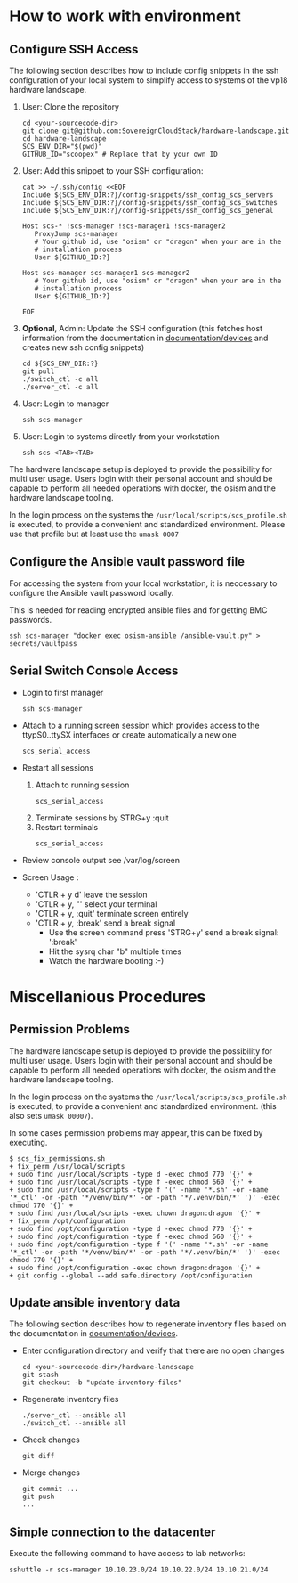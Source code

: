 # How to work with environment

## Configure SSH Access

The following section describes how to include config snippets in the ssh configuration
of your local system to simplify access to systems of the vp18 hardware landscape.

1. User: Clone the repository
   ```
   cd <your-sourcecode-dir>
   git clone git@github.com:SovereignCloudStack/hardware-landscape.git
   cd hardware-landscape
   SCS_ENV_DIR="$(pwd)"
   GITHUB_ID="scoopex" # Replace that by your own ID
   ```
2. User: Add this snippet to your SSH configuration:
   ```
   cat >> ~/.ssh/config <<EOF
   Include ${SCS_ENV_DIR:?}/config-snippets/ssh_config_scs_servers
   Include ${SCS_ENV_DIR:?}/config-snippets/ssh_config_scs_switches
   Include ${SCS_ENV_DIR:?}/config-snippets/ssh_config_scs_general

   Host scs-* !scs-manager !scs-manager1 !scs-manager2
      ProxyJump scs-manager
      # Your github id, use "osism" or "dragon" when your are in the
      # installation process
      User ${GITHUB_ID:?}

   Host scs-manager scs-manager1 scs-manager2
      # Your github id, use "osism" or "dragon" when your are in the
      # installation process
      User ${GITHUB_ID:?}

   EOF

   ```
3. **Optional**, Admin: Update the SSH configuration
   (this fetches host information from the documentation in [documentation/devices](./devices) and creates new ssh config snippets)
   ```
   cd ${SCS_ENV_DIR:?}
   git pull
   ./switch_ctl -c all
   ./server_ctl -c all
   ```
4. User: Login to manager
   ```
   ssh scs-manager
   ```
5. User: Login to systems directly from your workstation
   ```
   ssh scs-<TAB><TAB>
   ```

The hardware landscape setup is deployed to provide the possibility for multi user usage.
Users login with their personal account and should be capable to perform all needed operations
with docker, the osism and the hardware landscape tooling.

In the login process on the systems the `/usr/local/scripts/scs_profile.sh` is executed, to
provide a convenient and standardized environment.
Please use that profile but at least use the `umask 0007`

## Configure the Ansible vault password file

For accessing the system from your local workstation, it is neccessary to configure the Ansible vault password locally.

This is needed for reading encrypted ansible files and for getting BMC passwords.

```
ssh scs-manager "docker exec osism-ansible /ansible-vault.py" > secrets/vaultpass
```

## Serial Switch Console Access

* Login to first manager
  ```
  ssh scs-manager
  ```
* Attach to a running screen session which provides access to the ttypS0..ttySX interfaces
  or create automatically a new one
  ```
  scs_serial_access
  ```
* Restart all sessions
  1. Attach to running session
     ```
     scs_serial_access
     ```
  2. Terminate sessions by STRG+y :quit
  3. Restart terminals
     ```
     scs_serial_access
     ```
* Review console output
  see /var/log/screen

* Screen Usage :
  - 'CTLR + y d'
     leave the session
  - 'CTLR + y, "'
     select your terminal
  - 'CTLR + y, :quit' 
     terminate screen entirely
  - 'CTLR + y, :break' 
     send a break signal
      - Use the screen command 
         press 'STRG+y' 
         send a break signal: ':break<ENTER>'
      - Hit the sysrq char "b" multiple times
      - Watch the hardware booting :-)


# Miscellanious Procedures

## Permission Problems

The hardware landscape setup is deployed to provide the possibility for multi user usage.
Users login with their personal account and should be capable to perform all needed operations
with docker, the osism and the hardware landscape tooling.

In the login process on the systems the `/usr/local/scripts/scs_profile.sh` is executed, to
provide a convenient and standardized environment.
(this also sets `umask 00007`).

In some cases permission problems may appear, this can be fixed by executing.
```
$ scs_fix_permissions.sh
+ fix_perm /usr/local/scripts
+ sudo find /usr/local/scripts -type d -exec chmod 770 '{}' +
+ sudo find /usr/local/scripts -type f -exec chmod 660 '{}' +
+ sudo find /usr/local/scripts -type f '(' -name '*.sh' -or -name '*_ctl' -or -path '*/venv/bin/*' -or -path '*/.venv/bin/*' ')' -exec chmod 770 '{}' +
+ sudo find /usr/local/scripts -exec chown dragon:dragon '{}' +
+ fix_perm /opt/configuration
+ sudo find /opt/configuration -type d -exec chmod 770 '{}' +
+ sudo find /opt/configuration -type f -exec chmod 660 '{}' +
+ sudo find /opt/configuration -type f '(' -name '*.sh' -or -name '*_ctl' -or -path '*/venv/bin/*' -or -path '*/.venv/bin/*' ')' -exec chmod 770 '{}' +
+ sudo find /opt/configuration -exec chown dragon:dragon '{}' +
+ git config --global --add safe.directory /opt/configuration
```

## Update ansible inventory data

The following section describes how to regenerate  inventory files 
based on the documentation in [documentation/devices](./devices).

* Enter configuration directory and verify that there are no open changes
  ```
  cd <your-sourcecode-dir>/hardware-landscape
  git stash
  git checkout -b "update-inventory-files"
  ```
* Regenerate inventory files
  ```
  ./server_ctl --ansible all
  ./switch_ctl --ansible all
  ```
* Check changes
  ```
  git diff
  ```
* Merge changes
  ```
  git commit ...
  git push
  ...
  ```


## Simple connection to the datacenter

Execute the following command to have access to lab networks:
```
sshuttle -r scs-manager 10.10.23.0/24 10.10.22.0/24 10.10.21.0/24
```

